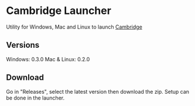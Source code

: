 # Cambridge Launcher
Utility for Windows, Mac and Linux to launch [Cambridge](https://github.com/SashLilac/cambridge/)

## Versions
Windows: 0.3.0
Mac & Linux: 0.2.0

## Download
Go in "Releases", select the latest version then download the zip.
Setup can be done in the launcher.
